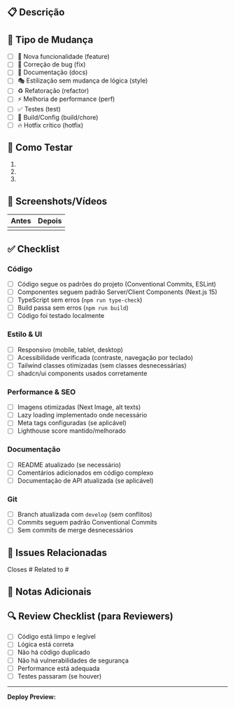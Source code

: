 ## 📋 Descrição

<!-- Descreva brevemente o que foi feito neste PR -->



## 🔧 Tipo de Mudança

<!-- Marque a opção relevante -->

- [ ] 🎨 Nova funcionalidade (feature)
- [ ] 🐛 Correção de bug (fix)
- [ ] 📝 Documentação (docs)
- [ ] 🎭 Estilização sem mudança de lógica (style)
- [ ] ♻️ Refatoração (refactor)
- [ ] ⚡ Melhoria de performance (perf)
- [ ] ✅ Testes (test)
- [ ] 🔧 Build/Config (build/chore)
- [ ] 🔥 Hotfix crítico (hotfix)

## 🧪 Como Testar

<!-- Passo a passo de como revisar/testar este PR -->

1. 
2. 
3. 

## 📸 Screenshots/Vídeos

<!-- Se aplicável, adicione screenshots ou vídeos mostrando as mudanças -->

| Antes | Depois |
|-------|--------|
|       |        |

## ✅ Checklist

<!-- Marque todos os itens antes de criar o PR -->

### Código
- [ ] Código segue os padrões do projeto (Conventional Commits, ESLint)
- [ ] Componentes seguem padrão Server/Client Components (Next.js 15)
- [ ] TypeScript sem erros (`npm run type-check`)
- [ ] Build passa sem erros (`npm run build`)
- [ ] Código foi testado localmente

### Estilo & UI
- [ ] Responsivo (mobile, tablet, desktop)
- [ ] Acessibilidade verificada (contraste, navegação por teclado)
- [ ] Tailwind classes otimizadas (sem classes desnecessárias)
- [ ] shadcn/ui components usados corretamente

### Performance & SEO
- [ ] Imagens otimizadas (Next Image, alt texts)
- [ ] Lazy loading implementado onde necessário
- [ ] Meta tags configuradas (se aplicável)
- [ ] Lighthouse score mantido/melhorado

### Documentação
- [ ] README atualizado (se necessário)
- [ ] Comentários adicionados em código complexo
- [ ] Documentação de API atualizada (se aplicável)

### Git
- [ ] Branch atualizada com `develop` (sem conflitos)
- [ ] Commits seguem padrão Conventional Commits
- [ ] Sem commits de merge desnecessários

## 🔗 Issues Relacionadas

<!-- Link para issues que este PR resolve ou está relacionado -->

Closes #
Related to #

## 📝 Notas Adicionais

<!-- Informações extras, contexto, decisões tomadas, etc -->



## 🔍 Review Checklist (para Reviewers)

- [ ] Código está limpo e legível
- [ ] Lógica está correta
- [ ] Não há código duplicado
- [ ] Não há vulnerabilidades de segurança
- [ ] Performance está adequada
- [ ] Testes passaram (se houver)

---

**Deploy Preview:** <!-- Vercel irá adicionar automaticamente -->
